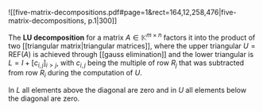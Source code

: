 
![[five-matrix-decompositions.pdf#page=1&rect=164,12,258,476|five-matrix-decompositions, p.1|300]]

The **LU decomposition** for a matrix $A \in \mathbb{K}^{m \times n}$ factors it into the product of two [[triangular matrix|triangular matrices]], where the upper triangular $U = \mathrm{REF}(A)$ is achieved through [[gauss elimination]] and the lower triangular is $L = I + [c_{i, j}]_{i > j}$, with $c_{i, j}$ being the multiple of row $R_{j}$ that was subtracted from row $R_{i}$ during the computation of $U$.

In $L$ all elements above the diagonal are zero and in $U$ all elements below the diagonal are zero.